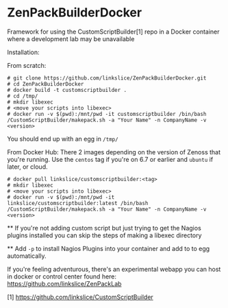 # ZenPackBuilderDocker
Framework for using the CustomScriptBuilder[1] repo in a Docker container where a development lab may be unavailable

Installation:

From scratch:
```
# git clone https://github.com/linkslice/ZenPackBuilderDocker.git
# cd ZenPackBuilderDocker
# docker build -t customscriptbuilder .
# cd /tmp/
# mkdir libexec
# <move your scripts into libexec>
# docker run -v $(pwd):/mnt/pwd -it customscriptbuilder /bin/bash /CustomScriptBuilder/makepack.sh -a "Your Name" -n CompanyName -v <version>
```
You should end up with an egg in `/tmp/`

From Docker Hub:
There 2 images depending on the version of Zenoss that you're running. Use the `centos` tag if you're on 6.7 or earlier and `ubuntu` if later, or cloud.
```
# docker pull linkslice/customscriptbuilder:<tag>
# mkdir libexec
# <move your scripts into libexec>
# docker run -v $(pwd):/mnt/pwd -it linkslice/customscriptbuilder:latest /bin/bash /CustomScriptBuilder/makepack.sh -a "Your Name" -n CompanyName -v <version>
```
** If you're not adding custom script but just trying to get the Nagios plugins installed you can skip the steps of making a libexec directory

** Add `-p` to install Nagios Plugins into your container and add to to egg automatically.

If you're feeling adventurous, there's an experimental webapp you can host in docker or control center found here: https://github.com/linkslice/ZenPackLab


[1] https://github.com/linkslice/CustomScriptBuilder
